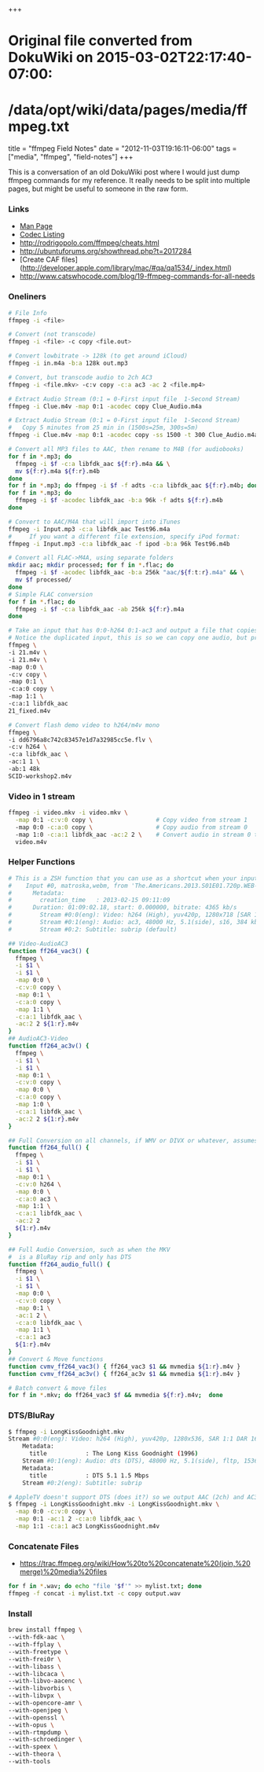+++
# Original file converted from DokuWiki on 2015-03-02T22:17:40-07:00:
#    /data/opt/wiki/data/pages/media/ffmpeg.txt
title =  "ffmpeg Field Notes"
date =   "2012-11-03T19:16:11-06:00"
tags = ["media", "ffmpeg", "field-notes"]
+++

This is a conversation of an old DokuWiki post where I would just dump ffmpeg commands for my reference.  It really needs to be split into multiple pages, but might be useful to someone in the raw form.

### Links
  * [Man Page](http://manpages.ubuntu.com/manpages/precise/en/man1/ffmpeg.1.html)
  * [Codec Listing](http://www.ffmpeg.org/general.html#Video-Codecs)
  * http://rodrigopolo.com/ffmpeg/cheats.html
  * http://ubuntuforums.org/showthread.php?t=2017284
  * [Create CAF files] (http://developer.apple.com/library/mac/#qa/qa1534/_index.html)
  * http://www.catswhocode.com/blog/19-ffmpeg-commands-for-all-needs


### Oneliners

~~~ bash
# File Info
ffmpeg -i <file>

# Convert (not transcode)
ffmpeg -i <file> -c copy <file.out>

# Convert lowbitrate -> 128k (to get around iCloud)
ffmpeg -i in.m4a -b:a 128k out.mp3

# Convert, but transcode audio to 2ch AC3
ffmpeg -i <file.mkv> -c:v copy -c:a ac3 -ac 2 <file.mp4>

# Extract Audio Stream (0:1 = 0-First input file  1-Second Stream)
ffmpeg -i Clue.m4v -map 0:1 -acodec copy Clue_Audio.m4a

# Extract Audio Stream (0:1 = 0-First input file  1-Second Stream)
#   Copy 5 minutes from 25 min in (1500s=25m, 300s=5m)
ffmpeg -i Clue.m4v -map 0:1 -acodec copy -ss 1500 -t 300 Clue_Audio.m4a

# Convert all MP3 files to AAC, then rename to M4B (for audiobooks)
for f in *.mp3; do
  ffmpeg -i $f -c:a libfdk_aac ${f:r}.m4a && \
  mv ${f:r}.m4a ${f:r}.m4b
done
for f in *.mp3; do ffmpeg -i $f -f adts -c:a libfdk_aac ${f:r}.m4b; done
for f in *.mp3; do
  ffmpeg -i $f -acodec libfdk_aac -b:a 96k -f adts ${f:r}.m4b
done

# Convert to AAC/M4A that will import into iTunes
ffmpeg -i Input.mp3 -c:a libfdk_aac Test96.m4a
#     If you want a different file extension, specify iPod format:
ffmpeg -i Input.mp3 -c:a libfdk_aac -f ipod -b:a 96k Test96.m4b

# Convert all FLAC->M4A, using separate folders
mkdir aac; mkdir processed; for f in *.flac; do
  ffmpeg -i $f -acodec libfdk_aac -b:a 256k "aac/${f:t:r}.m4a" && \
  mv $f processed/
done
# Simple FLAC conversion
for f in *.flac; do
  ffmpeg -i $f -c:a libfdk_aac -ab 256k ${f:r}.m4a
done

# Take an input that has 0:0-h264 0:1-ac3 and output a file that copies those and adds an AAC channel
# Notice the duplicated input, this is so we can copy one audio, but process the other
ffmpeg \
-i 21.m4v \
-i 21.m4v \
-map 0:0 \
-c:v copy \
-map 0:1 \
-c:a:0 copy \
-map 1:1 \
-c:a:1 libfdk_aac
21_fixed.m4v

# Convert flash demo video to h264/m4v mono
ffmpeg \
-i dd6796a8c742c83457e1d7a32985cc5e.flv \
-c:v h264 \
-c:a libfdk_aac \
-ac:1 1 \
-ab:1 48k
SCID-workshop2.m4v

~~~
### Video in 1 stream

~~~ bash
ffmpeg -i video.mkv -i video.mkv \
  -map 0:1 -c:v:0 copy \                  # Copy video from stream 1
  -map 0:0 -c:a:0 copy \                  # Copy audio from stream 0
  -map 1:0 -c:a:1 libfdk_aac -ac:2 2 \    # Convert audio in stream 0 to AAC
  video.m4v
~~~

### Helper Functions

~~~ bash
# This is a ZSH function that you can use as a shortcut when your input file looks like:
#    Input #0, matroska,webm, from 'The.Americans.2013.S01E01.720p.WEB-DL-LFF.mkv':
#      Metadata:
#        creation_time   : 2013-02-15 09:11:09
#      Duration: 01:09:02.18, start: 0.000000, bitrate: 4365 kb/s
#        Stream #0:0(eng): Video: h264 (High), yuv420p, 1280x718 [SAR 1:1 DAR 640:359], 23.98 fps, 23.98 tbr, 1k tbn, 2k tbc #    (default)
#        Stream #0:1(eng): Audio: ac3, 48000 Hz, 5.1(side), s16, 384 kb/s (default)
#        Stream #0:2: Subtitle: subrip (default)

## Video-AudioAC3
function ff264_vac3() {
  ffmpeg \
  -i $1 \
  -i $1 \
  -map 0:0 \
  -c:v:0 copy \
  -map 0:1 \
  -c:a:0 copy \
  -map 1:1 \
  -c:a:1 libfdk_aac \
  -ac:2 2 ${1:r}.m4v
}
## AudioAC3-Video
function ff264_ac3v() {
  ffmpeg \
  -i $1 \
  -i $1 \
  -map 0:1 \
  -c:v:0 copy \
  -map 0:0 \
  -c:a:0 copy \
  -map 1:0 \
  -c:a:1 libfdk_aac \
  -ac:2 2 ${1:r}.m4v
}

## Full Conversion on all channels, if WMV or DIVX or whatever, assumes audio is on second(1) stream
function ff264_full() {
  ffmpeg \
  -i $1 \
  -i $1 \
  -map 0:1 \
  -c:v:0 h264 \
  -map 0:0 \
  -c:a:0 ac3 \
  -map 1:1 \
  -c:a:1 libfdk_aac \
  -ac:2 2
  ${1:r}.m4v
}

## Full Audio Conversion, such as when the MKV
#  is a BluRay rip and only has DTS
function ff264_audio_full() {
  ffmpeg \
  -i $1 \
  -i $1 \
  -map 0:0 \
  -c:v:0 copy \
  -map 0:1 \
  -ac:1 2 \
  -c:a:0 libfdk_aac \
  -map 1:1 \
  -c:a:1 ac3
  ${1:r}.m4v
}
## Convert & Move functions
function cvmv_ff264_vac3() { ff264_vac3 $1 && mvmedia ${1:r}.m4v }
function cvmv_ff264_ac3v() { ff264_ac3v $1 && mvmedia ${1:r}.m4v }

# Batch convert & move files
for f in *.mkv; do ff264_vac3 $f && mvmedia ${f:r}.m4v;  done
~~~

### DTS/BluRay

~~~ bash
$ ffmpeg -i LongKissGoodnight.mkv
Stream #0:0(eng): Video: h264 (High), yuv420p, 1280x536, SAR 1:1 DAR 160:67, 23.98 fps, 23.98 tbr, 1k tbn, 47.95 tbc (default)
    Metadata:
      title           : The Long Kiss Goodnight (1996)
    Stream #0:1(eng): Audio: dts (DTS), 48000 Hz, 5.1(side), fltp, 1536 kb/s (default)
    Metadata:
      title           : DTS 5.1 1.5 Mbps
    Stream #0:2(eng): Subtitle: subrip

# AppleTV doesn't support DTS (does it?) so we output AAC (2ch) and AC3 (5.1)
$ ffmpeg -i LongKissGoodnight.mkv -i LongKissGoodnight.mkv \
  -map 0:0 -c:v:0 copy \
  -map 0:1 -ac:1 2 -c:a:0 libfdk_aac \
  -map 1:1 -c:a:1 ac3 LongKissGoodnight.m4v
~~~

### Concatenate Files
  * https://trac.ffmpeg.org/wiki/How%20to%20concatenate%20(join,%20merge)%20media%20files


~~~ bash
for f in *.wav; do echo "file '$f'" >> mylist.txt; done
ffmpeg -f concat -i mylist.txt -c copy output.wav
~~~

### Install

~~~ bash
brew install ffmpeg \
--with-fdk-aac \
--with-ffplay \
--with-freetype \
--with-frei0r \
--with-libass \
--with-libcaca \
--with-libvo-aacenc \
--with-libvorbis \
--with-libvpx \
--with-opencore-amr \
--with-openjpeg \
--with-openssl \
--with-opus \
--with-rtmpdump \
--with-schroedinger \
--with-speex \
--with-theora \
--with-tools
~~~
